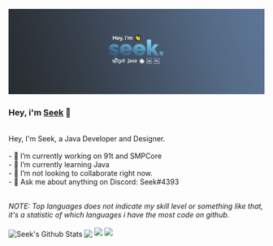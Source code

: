[![Header](https://raw.githubusercontent.com/SeekYML/About/master/Seek/About.png "Header")](https://seek.ml/)
<br />
### Hey, i'm [Seek](https://seek.ml) 👋
<br />
Hey, I'm Seek, a Java Developer and Designer.
<br />
<br />
- 🔭 I’m currently working on 91t and SMPCore
<br />
- 🌱 I’m currently learning Java
<br />
- 👯 I’m not looking to collaborate right now.
<br />
- 💬 Ask me about anything on Discord: Seek#4393
<br />
<br />

*NOTE: Top languages does not indicate my skill level or something like that, it's a statistic of which languages i have the most code on github.*
<br />
<br />
<a>
  <img align="center" src="https://github-readme-stats.vercel.app/api?username=seekyml&show_icons=true&include_all_commits=true&theme=nord" alt="Seek's Github Stats" />
</a>
<a>
  <img align="center" src="https://github-readme-stats.vercel.app/api/top-langs/?username=seekyml&layout=compact&theme=nord" />
</a>
  <img src="https://github-readme-stats.vercel.app/api/pin/?username=seekyml&repo=AdvancedFarming&theme=nord" /> 
  <img src="https://github-readme-stats.vercel.app/api/pin/?username=seekyml&repo=SpunkySMP&theme=nord" />
